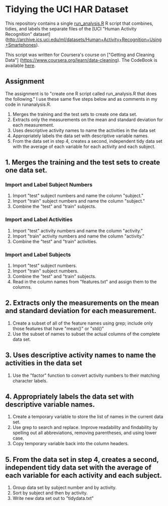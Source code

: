 Tidying the UCI HAR Dataset
========================

This repository contains a single [run_analysis.R](https://github.com/dapclark/UCI-HAR-Dataset/blob/master/runanalysis.R) R script that combines, tidies, and labels the separate files of the [UCI "Human Activity Recognition" dataset] (http://archive.ics.uci.edu/ml/datasets/Human+Activity+Recognition+Using+Smartphones). 

This script was written for Coursera's course on ["Getting and Cleaning Data"] (https://www.coursera.org/learn/data-cleaning). The CodeBook is available [here](https://github.com/dapclark/UCI-HAR-Dataset/blob/master/CodeBook.md).

## Assignment

The assignment is to "create one R script called run_analysis.R that does the following."  I use these same five steps below and as comments in my code in runanalysis.R.

1. Merges the training and the test sets to create one data set.
2. Extracts only the measurements on the mean and standard deviation for each measurement.
3. Uses descriptive activity names to name the activities in the data set
4. Appropriately labels the data set with descriptive variable names.
5. From the data set in step 4, creates a second, independent tidy data set with the average of each variable for each activity and each subject.

## 1. Merges the training and the test sets to create one data set.

### Import and Label Subject Numbers
1. Import "test" subject numbers and name the column "subject."
2. Import "train" subject numbers and name the column "subject."
3. Combine the "test" and "train" subjects.

### Import and Label Activities
1. Import "test" activity numbers and name the column "activity."
2. Import "train" activity numbers and name the column "activity."
3. Combine the "test" and "train" activities.

### Import and Label Subjects
1. Import "test" subject numbers.
2. Import "train" subject numbers.
3. Combine the "test" and "train" subjects.
4. Read in the column names from "features.txt" and assign them to the columns.

## 2. Extracts only the measurements on the mean and standard deviation for each measurement.
1. Create a subset of all of the feature names using grep; include only those features that have "mean()" or "std()"
2. Use the subset of names to subset the actual columns of the complete data set.

## 3. Uses descriptive activity names to name the activities in the data set
1. Use the "factor" function to convert activity numbers to their matching character labels.

## 4. Appropriately labels the data set with descriptive variable names.
1. Create a temporary variable to store the list of names in the current data set.
2. Use grep to search and replace. Improve readability and findability by spelling out all abbreviations, removing parentheses, and using lower case.
3. Copy temporary variable back into the column headers.

## 5. From the data set in step 4, creates a second, independent tidy data set with the average of each variable for each activity and each subject.
1. Group data set by subject number and by activity.
2. Sort by subject and then by activity.
3. Write new data set out to "tidydata.txt"